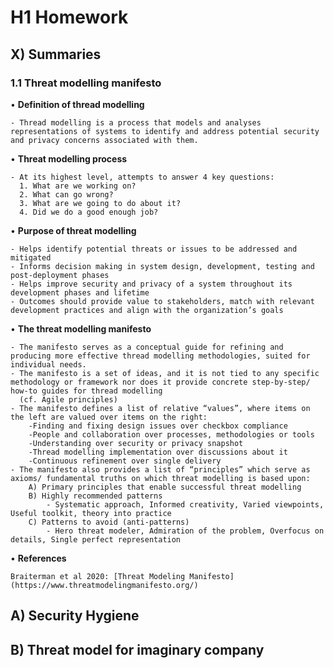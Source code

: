 # H1 Homework

## X) Summaries

### 1.1 Threat modelling manifesto

•	**Definition of thread modelling**  

    - Thread modelling is a process that models and analyses representations of systems to identify and address potential security and privacy concerns associated with them.  
    
•	**Threat modelling process**  

    - At its highest level, attempts to answer 4 key questions:  
      1. What are we working on?  
      2. What can go wrong?  
      3. What are we going to do about it?  
      4. Did we do a good enough job?  
    
•	**Purpose of threat modelling**  

    - Helps identify potential threats or issues to be addressed and mitigated  
    - Informs decision making in system design, development, testing and post-deployment phases     
    - Helps improve security and privacy of a system throughout its development phases and lifetime  
    - Outcomes should provide value to stakeholders, match with relevant development practices and align with the organization’s goals  
    
•	**The threat modelling manifesto**  

    - The manifesto serves as a conceptual guide for refining and producing more effective thread modelling methodologies, suited for individual needs.   
    - The manifesto is a set of ideas, and it is not tied to any specific methodology or framework nor does it provide concrete step-by-step/ how-to guides for thread modelling 
      (cf. Agile principles)  
    - The manifesto defines a list of relative “values”, where items on the left are valued over items on the right:  
        -Finding and fixing design issues over checkbox compliance  
        -People and collaboration over processes, methodologies or tools  
        -Understanding over security or privacy snapshot  
        -Thread modelling implementation over discussions about it  
        -Continuous refinement over single delivery    
    - The manifesto also provides a list of “principles” which serve as axioms/ fundamental truths on which threat modelling is based upon:  
        A) Primary principles that enable successful threat modelling  
        B) Highly recommended patterns  
            - Systematic approach, Informed creativity, Varied viewpoints, Useful toolkit, theory into practice  
        C) Patterns to avoid (anti-patterns)  
            - Hero threat modeler, Admiration of the problem, Overfocus on details, Single perfect representation    
            
•	**References** 

    Braiterman et al 2020: [Threat Modeling Manifesto](https://www.threatmodelingmanifesto.org/)



## A) Security Hygiene

## B) Threat model for imaginary company


